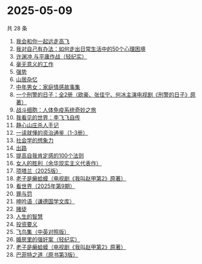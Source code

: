 # 2025-05-09

共 28 条

<!-- BEGIN WEREAD -->
<!-- 最后更新时间 2025-05-09 16:13:02 +0800 -->
1. [我会和你一起远走高飞](https://weread.qq.com/web/bookDetail/bc532ac0813ab9e2cg016015)
1. [我对自己有办法：如何走出日常生活中的50个心理困境](https://weread.qq.com/web/bookDetail/de032e10813ab9eb1g017f1f)
1. [许渊冲 与平庸作战（轻纪实）](https://weread.qq.com/web/bookDetail/24d32360813ab9e82g016626)
1. [毫无意义的工作](https://weread.qq.com/web/bookDetail/f7b32c90813ab77b6g013094)
1. [强势](https://weread.qq.com/web/bookDetail/49f32500715443a149f102f)
1. [山居杂忆](https://weread.qq.com/web/bookDetail/90432270813ab8a7eg018ba7)
1. [中年男女：家庭情感故事集](https://weread.qq.com/web/bookDetail/c2632330813ab9d8ag0167dc)
1. [一个刑警的日子：全2册（欧豪、张佳宁、何冰主演电视剧《刑警的日子》原著）](https://weread.qq.com/web/bookDetail/cff323f0720c32d7cff8986)
1. [战斗细胞：人体免疫系统奇妙之旅](https://weread.qq.com/web/bookDetail/0c732f70813ab74fbg013e2b)
1. [我看见的世界：李飞飞自传](https://weread.qq.com/web/bookDetail/76c32a50813ab9e4fg01737b)
1. [静心山庄杀人手记](https://weread.qq.com/web/bookDetail/16732c50813ab9e75g0183a0)
1. [一读就懂的资治通鉴（1-3册）](https://weread.qq.com/web/bookDetail/63332f70813ab9d50g013a45)
1. [社会学的想象力](https://weread.qq.com/web/bookDetail/29432830719204cf2944d83)
1. [出路](https://weread.qq.com/web/bookDetail/dc132720813ab7b6fg0168d6)
1. [提高自我肯定感的100个法则](https://weread.qq.com/web/bookDetail/7b232300813ab9641g0174cf)
1. [女人的胜利（余华现实主义代表作）](https://weread.qq.com/web/bookDetail/50132dc0813ab937dg0158cf)
1. [项塔兰（2025版）](https://weread.qq.com/web/bookDetail/7b132290720f04097b19e3b)
1. [老子是癞蛤蟆（电视剧《我叫赵甲第2》原著）](https://weread.qq.com/web/bookDetail/e6632110529542e66152d31)
1. [看世界（2025年第9期）](https://weread.qq.com/web/bookDetail/ff232b20813ab9ebeg016a91)
1. [罪与罚](https://weread.qq.com/web/bookDetail/cb73280072505174cb7179d)
1. [呻吟语（谦德国学文库）](https://weread.qq.com/web/bookDetail/68b32000727e101a68b22c0)
1. [赌徒](https://weread.qq.com/web/bookDetail/78032ad0813ab6a94g01394b)
1. [人生的智慧](https://weread.qq.com/web/bookDetail/71632d705a953c7162b85e8)
1. [投资要义](https://weread.qq.com/web/bookDetail/ad4328a07218c5d8ad444d9)
1. [飞鸟集（中英对照版）](https://weread.qq.com/web/bookDetail/d8832880813ab8b0eg012786)
1. [婚房里的强奸案（轻纪实）](https://weread.qq.com/web/bookDetail/bb432a30813ab9e5cg018f92)
1. [老子是癞蛤蟆（电视剧《我叫赵甲第2》原著）](https://weread.qq.com/web/bookDetail/07832f80553b1f0785069e4)
1. [巴菲特之道（原书第3版）](https://weread.qq.com/web/bookDetail/4dd323305934c44ddfdc1c0)
<!-- END WEREAD -->